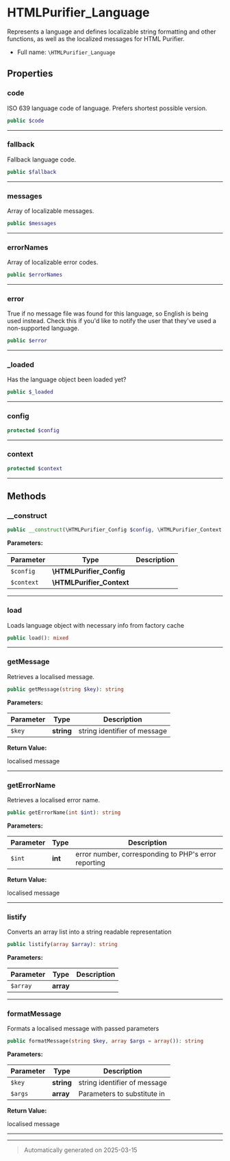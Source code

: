 
# HTMLPurifier_Language

Represents a language and defines localizable string formatting and
other functions, as well as the localized messages for HTML Purifier.



* Full name: `\HTMLPurifier_Language`



## Properties


### code

ISO 639 language code of language. Prefers shortest possible version.

```php
public $code
```






***

### fallback

Fallback language code.

```php
public $fallback
```






***

### messages

Array of localizable messages.

```php
public $messages
```






***

### errorNames

Array of localizable error codes.

```php
public $errorNames
```






***

### error

True if no message file was found for this language, so English
is being used instead. Check this if you'd like to notify the
user that they've used a non-supported language.

```php
public $error
```






***

### _loaded

Has the language object been loaded yet?

```php
public $_loaded
```






***

### config



```php
protected $config
```






***

### context



```php
protected $context
```






***

## Methods


### __construct



```php
public __construct(\HTMLPurifier_Config $config, \HTMLPurifier_Context $context): mixed
```








**Parameters:**

| Parameter | Type | Description |
|-----------|------|-------------|
| `$config` | **\HTMLPurifier_Config** |  |
| `$context` | **\HTMLPurifier_Context** |  |





***

### load

Loads language object with necessary info from factory cache

```php
public load(): mixed
```












***

### getMessage

Retrieves a localised message.

```php
public getMessage(string $key): string
```








**Parameters:**

| Parameter | Type | Description |
|-----------|------|-------------|
| `$key` | **string** | string identifier of message |


**Return Value:**

localised message




***

### getErrorName

Retrieves a localised error name.

```php
public getErrorName(int $int): string
```








**Parameters:**

| Parameter | Type | Description |
|-----------|------|-------------|
| `$int` | **int** | error number, corresponding to PHP&#039;s error reporting |


**Return Value:**

localised message




***

### listify

Converts an array list into a string readable representation

```php
public listify(array $array): string
```








**Parameters:**

| Parameter | Type | Description |
|-----------|------|-------------|
| `$array` | **array** |  |





***

### formatMessage

Formats a localised message with passed parameters

```php
public formatMessage(string $key, array $args = array()): string
```








**Parameters:**

| Parameter | Type | Description |
|-----------|------|-------------|
| `$key` | **string** | string identifier of message |
| `$args` | **array** | Parameters to substitute in |


**Return Value:**

localised message




***


***
> Automatically generated on 2025-03-15
